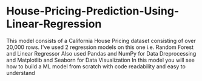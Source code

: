 # House-Pricing-Prediction-Using-Linear-Regression
This model consists of a California House Pricing dataset consisting of over 20,000 rows.
I've used 2 regression models on this one i.e. Random Forest and Linear Regressor
Also used Pandas and NumPy for Data Dreprocessing and Matplotlib and Seaborn for Data Visualization
In this model you will see how to build a ML model from scratch with code readability and easy to understand
